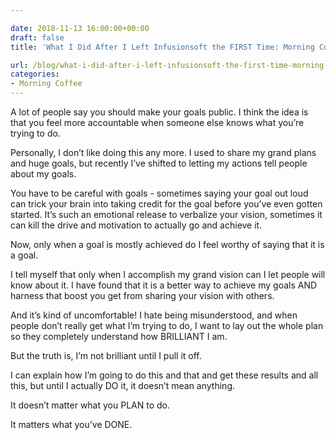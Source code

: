```yaml
---

date: 2018-11-13 16:00:00+00:00
draft: false
title: 'What I Did After I Left Infusionsoft the FIRST Time: Morning Coffee #24'

url: /blog/what-i-did-after-i-left-infusionsoft-the-first-time-morning-coffee-24
categories:
- Morning Coffee
---
```




 


A lot of people say you should make your goals public. I think the idea is that you feel more accountable when someone else knows what you’re trying to do.

Personally, I don’t like doing this any more. I used to share my grand plans and huge goals, but recently I’ve shifted to letting my actions tell people about my goals.

You have to be careful with goals - sometimes saying your goal out loud can trick your brain into taking credit for the goal before you’ve even gotten started. It’s such an emotional release to verbalize your vision, sometimes it can kill the drive and motivation to actually go and achieve it.

Now, only when a goal is mostly achieved do I feel worthy of saying that it is a goal. 

I tell myself that only when I accomplish my grand vision can I let people will know about it. I have found that it is a better way to achieve my goals AND harness that boost you get from sharing your vision with others. 

And it’s kind of uncomfortable! I hate being misunderstood, and when people don’t really get what I’m trying to do, I want to lay out the whole plan so they completely understand how BRILLIANT I am.

But the truth is, I’m not brilliant until I pull it off.

I can explain how I’m going to do this and that and get these results and all this, but until I actually DO it, it doesn’t mean anything.

It doesn’t matter what you PLAN to do.

It matters what you’ve DONE.

  

